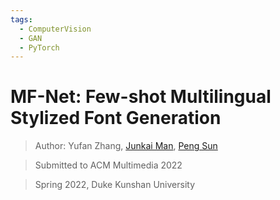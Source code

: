 ```yaml
---
tags:
  - ComputerVision
  - GAN
  - PyTorch
---
```


# MF-Net: Few-shot Multilingual Stylized Font Generation

> Author: Yufan Zhang, [Junkai Man](https://keon.im/), [Peng Sun](https://scholars.duke.edu/person/Peng.Sun1)

> Submitted to ACM Multimedia 2022

> Spring 2022, Duke Kunshan University
